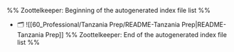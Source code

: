 %% Zoottelkeeper: Beginning of the autogenerated index file list  %%
- 🗂️ ![[60_Professional/Tanzania Prep/README-Tanzania Prep|README-Tanzania Prep]]
%% Zoottelkeeper: End of the autogenerated index file list  %%
